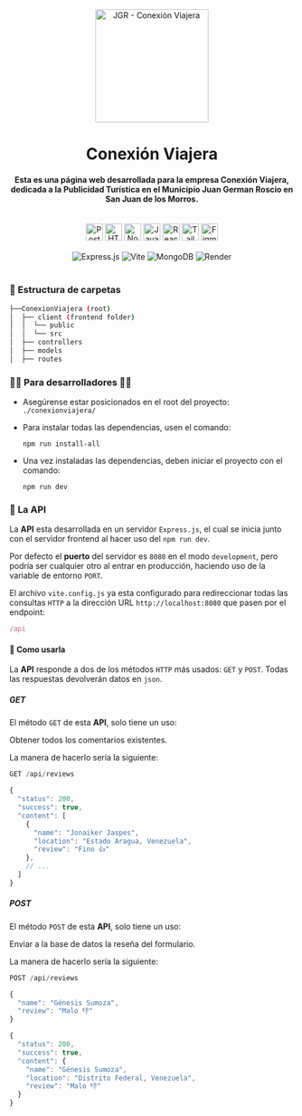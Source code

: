 <div align="center">
	<img width="200" src="https://i.imgur.com/k0gJA1f.png" alt="JGR - Conexión Viajera" title="JGR - Conexión Viajera"/>
</div>


<h1 align="center">Conexión Viajera</h1>

<h4 align="center">Esta es una página web desarrollada para la empresa Conexión Viajera, dedicada a la Publicidad Turística en el Municipio Juan German Roscio en San Juan de los Morros.</h4>

<br/>

<div align="center">
	<img width="30" src="https://user-images.githubusercontent.com/25181517/192109061-e138ca71-337c-4019-8d42-4792fdaa7128.png" alt="Postman" title="Postman"/>
	<img width="30" src="https://user-images.githubusercontent.com/25181517/192107854-765620d7-f909-4953-a6da-36e1ef69eea6.png" alt="HTTP" title="HTTP"/>
	<img width="30" src="https://user-images.githubusercontent.com/25181517/183568594-85e280a7-0d7e-4d1a-9028-c8c2209e073c.png" alt="Node.js" title="Node.js"/>
	<img width="30" src="https://user-images.githubusercontent.com/25181517/117447155-6a868a00-af3d-11eb-9cfe-245df15c9f3f.png" alt="JavaScript" title="JavaScript"/>
	<img width="30" src="https://user-images.githubusercontent.com/25181517/183897015-94a058a6-b86e-4e42-a37f-bf92061753e5.png" alt="React" title="React"/>
	<img width="30" src="https://user-images.githubusercontent.com/25181517/202896760-337261ed-ee92-4979-84c4-d4b829c7355d.png" alt="Tailwind CSS" title="Tailwind CSS"/>
	<img width="30" src="https://user-images.githubusercontent.com/25181517/189715289-df3ee512-6eca-463f-a0f4-c10d94a06b2f.png" alt="Figma" title="Figma"/>
</div>

<br/>

<div align="center">
	<img src="https://img.shields.io/badge/Express.js-000000?style=for-the-badge&logo=express&logoColor=white" alt="Express.js" title="Express.js"></img>
	<img src="https://img.shields.io/badge/Vite-B73BFE?style=for-the-badge&logo=vite&logoColor=FFD62E" alt="Vite" title="Vite"></img>
	<img src="https://img.shields.io/badge/MongoDB-4EA94B?style=for-the-badge&logo=mongodb&logoColor=white" alt="MongoDB" title="MongoDB"></img>
	<img src="https://img.shields.io/badge/Render-46E3B7?style=for-the-badge&logo=render&logoColor=white" alt="Render" title="Render"></img>
</div>

<br/>

### 📂 Estructura de carpetas 

```bash
├──ConexionViajera (root)
│  ├── client (frontend folder)
│  │  └── public
│  │  └── src
│  ├── controllers
│  ├── models
│  ├── routes
```

### 👩‍💻 Para desarrolladores 👨‍💻

* Asegúrense estar posicionados en el root del proyecto: `./conexionviajera/`

* Para instalar todas las dependencias, usen el comando:
  ```
  npm run install-all
  ```

* Una vez instaladas las dependencias, deben iniciar el proyecto con el comando:

	```
	npm run dev
	```

### 🏓 La API

La **API** esta desarrollada en un servidor `Express.js`, el cual se inicia junto con el servidor frontend al hacer uso del `npm run dev`.

Por defecto el **puerto** del servidor es `8080` en el modo `development`, pero podría ser cualquier otro al entrar en producción, haciendo uso de la variable de entorno `PORT`.

El archivo `vite.config.js` ya esta configurado para redireccionar todas las consultas `HTTP` a la dirección URL `http://localhost:8080` que pasen por el endpoint:

```js
/api
```

#### 📃 Como usarla

La **API** responde a dos de los métodos `HTTP` más usados: `GET` y `POST`. Todas las respuestas devolverán datos en `json`.

##### GET

El método `GET` de esta **API**, solo tiene un uso:

Obtener todos los comentarios existentes.

La manera de hacerlo sería la siguiente:

```js
GET /api/reviews
```

```js
{
  "status": 200,
  "success": true,
  "content": [
    {
      "name": "Jonaiker Jaspes",
      "location": "Estado Aragua, Venezuela",
      "review": "Fino 👍"
    },
    // ...
  ]
}
```

##### POST

El método `POST` de esta **API**, solo tiene un uso:

Enviar a la base de datos la reseña del formulario.

La manera de hacerlo sería la siguiente:

```js
POST /api/reviews
```

```js
{
  "name": "Génesis Sumoza",
  "review": "Malo 👎"
}
```

```js
{
  "status": 200,
  "success": true,
  "content": {
    "name": "Génesis Sumoza",
    "location": "Distrito Federal, Venezuela",
    "review": "Malo 👎"
  }
}
```
